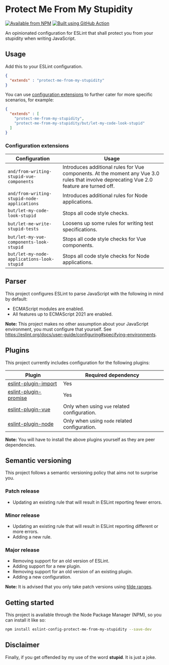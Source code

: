 # Protect Me From My Stupidity

[![Available from NPM](https://img.shields.io/npm/v/eslint-config-protect-me-from-my-stupidity.svg?maxAge=900)](https://www.npmjs.com/package/eslint-config-protect-me-from-my-stupidity)
[![Built using GitHub Action](https://github.com/lsphillips/ProtectMeFromMyStupidity/actions/workflows/build.yml/badge.svg?branch=master)](https://github.com/lsphillips/ProtectMeFromMyStupidity/actions)

An opinionated configuration for ESLint that shall protect you from your stupidity when writing JavaScript.

## Usage

Add this to your ESLint configuration.

``` json
{
  "extends" : "protect-me-from-my-stupidity"
}
```

You can use [configuration extensions](#configuration-extensions) to further cater for more specific scenarios, for example:

``` json
{
  "extends" : [
    "protect-me-from-my-stupidity",
    "protect-me-from-my-stupidity/but/let-my-code-look-stupid"
  ]
}
```

### Configuration extensions

| Configuration                                       | Usage                                                                                                                                    |
| --------------------------------------------------- | ---------------------------------------------------------------------------------------------------------------------------------------- |
| `and/from-writing-stupid-vue-components`            | Introduces additional rules for Vue components. At the moment any Vue 3.0 rules that involve deprecating Vue 2.0 feature are turned off. |
| `and/from-writing-stupid-node-applications`         | Introduces additional rules for Node applications.                                                                                       |
| `but/let-my-code-look-stupid`                       | Stops all code style checks.                                                                                                             |
| `but/let-me-write-stupid-tests`                     | Loosens up some rules for writing test specifications.                                                                                   |
| `but/let-my-vue-components-look-stupid`             | Stops all code style checks for Vue components.                                                                                          |
| `but/let-my-node-applications-look-stupid`          | Stops all code style checks for Node applications.                                                                                       |

## Parser

This project configures ESLint to parse JavaScript with the following in mind by default:

- ECMAScript modules are enabled.
- All features up to ECMAScript 2021 are enabled.

**Note:** This project makes no other assumption about your JavaScript environment, you must configure that yourself. See https://eslint.org/docs/user-guide/configuring#specifying-environments.

## Plugins

This project currently includes configuration for the following plugins:

| Plugin                                                                       | Required dependency                           |
| ---------------------------------------------------------------------------- | --------------------------------------------- |
| [eslint-plugin-import](https://www.npmjs.com/package/eslint-plugin-import)   | Yes                                           |
| [eslint-plugin-promise](https://www.npmjs.com/package/eslint-plugin-promise) | Yes                                           |
| [eslint-plugin-vue](https://www.npmjs.com/package/eslint-plugin-vue)         | Only when using `vue` related configuration.  |
| [eslint-plugin-node](https://www.npmjs.com/package/eslint-plugin-node)       | Only when using `node` related configuration. |

**Note:** You will have to install the above plugins yourself as they are peer dependencies.

## Semantic versioning

This project follows a semantic versioning policy that aims not to surprise you.

### Patch release

- Updating an existing rule that will result in ESLint reporting fewer errors.

### Minor release

- Updating an existing rule that will result in ESLint reporting different or more errors.
- Adding a new rule.

### Major release

- Removing support for an old version of ESLint.
- Adding support for a new plugin.
- Removing support for an old version of an existing plugin.
- Adding a new configuration.

**Note:** It is advised that you only take patch versions using [tilde ranges](https://docs.npmjs.com/misc/semver#tilde-ranges-123-12-1).

## Getting started

This project is available through the Node Package Manager (NPM), so you can install it like so:

``` sh
npm install eslint-config-protect-me-from-my-stupidity --save-dev
```

## Disclaimer

Finally, if you get offended by my use of the word **stupid**. It is just a joke.
